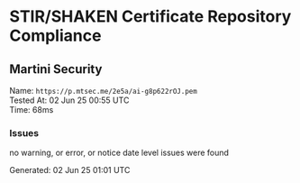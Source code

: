 # STIR/SHAKEN Certificate Repository Compliance

## Martini Security

Name: `https://p.mtsec.me/2e5a/ai-g8p622rOJ.pem`\
Tested At: 02 Jun 25 00:55 UTC\
Time: 68ms

### Issues

no warning, or error, or notice date level issues were found

Generated: 02 Jun 25 01:01 UTC